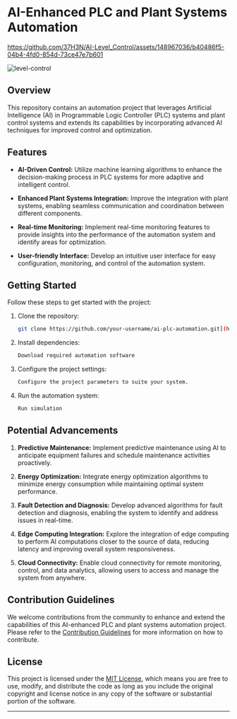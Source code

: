 # AI-Enhanced PLC and Plant Systems Automation




https://github.com/37H3N/AI-Level_Control/assets/148967036/b40486f5-04b4-4fd0-854d-73ce47e7b601


![level-control](https://github.com/37H3N/AI-Level_Control/assets/148967036/f92ba11a-08b3-4f76-92d0-f5def17af896)

## Overview

This repository contains an automation project that leverages Artificial Intelligence (AI) in Programmable Logic Controller (PLC) systems and plant control systems and extends its capabilities by incorporating advanced AI techniques for improved control and optimization.

## Features

- **AI-Driven Control:** Utilize machine learning algorithms to enhance the decision-making process in PLC systems for more adaptive and intelligent control.
  
- **Enhanced Plant Systems Integration:** Improve the integration with plant systems, enabling seamless communication and coordination between different components.

- **Real-time Monitoring:** Implement real-time monitoring features to provide insights into the performance of the automation system and identify areas for optimization.

- **User-friendly Interface:** Develop an intuitive user interface for easy configuration, monitoring, and control of the automation system.

## Getting Started

Follow these steps to get started with the project:

1. Clone the repository:

   ```bash
   git clone https://github.com/your-username/ai-plc-automation.git](https://github.com/37H3N/AI-Level_Control
   ```

2. Install dependencies:

   ```bash
   Download required automation software
   ```

3. Configure the project settings:

   ```bash
   Configure the project parameters to suite your system.
   ```

4. Run the automation system:

   ```bash
   Run simulation
   ```

## Potential Advancements

1. **Predictive Maintenance:** Implement predictive maintenance using AI to anticipate equipment failures and schedule maintenance activities proactively.

2. **Energy Optimization:** Integrate energy optimization algorithms to minimize energy consumption while maintaining optimal system performance.

3. **Fault Detection and Diagnosis:** Develop advanced algorithms for fault detection and diagnosis, enabling the system to identify and address issues in real-time.

4. **Edge Computing Integration:** Explore the integration of edge computing to perform AI computations closer to the source of data, reducing latency and improving overall system responsiveness.

5. **Cloud Connectivity:** Enable cloud connectivity for remote monitoring, control, and data analytics, allowing users to access and manage the system from anywhere.

## Contribution Guidelines

We welcome contributions from the community to enhance and extend the capabilities of this AI-enhanced PLC and plant systems automation project. Please refer to the [Contribution Guidelines](CONTRIBUTING.md) for more information on how to contribute.

## License

This project is licensed under the [MIT License](LICENSE), which means you are free to use, modify, and distribute the code as long as you include the original copyright and license notice in any copy of the software or substantial portion of the software.

---
